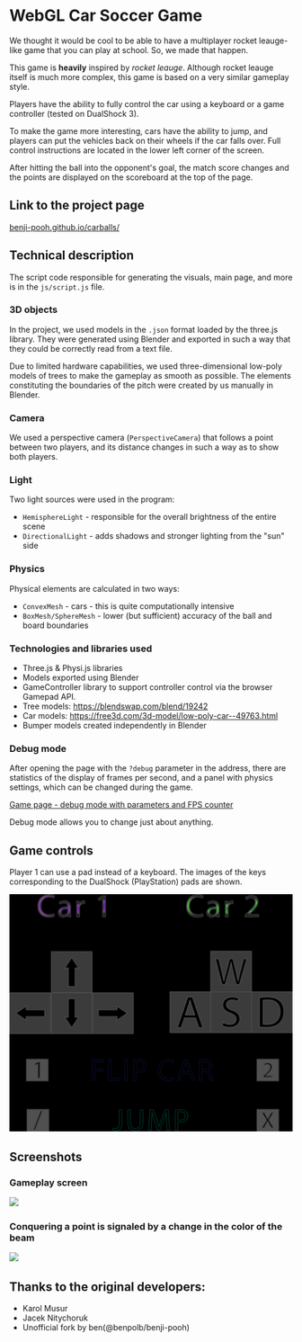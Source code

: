 # WebGL Car Soccer Game

We thought it would be cool to be able to have a multiplayer rocket leauge-like game that you can play at school. So, we made that happen. 

This game is **heavily** inspired by *rocket leauge*. Although rocket leauge itself is much more complex, this game is based on a very similar gameplay style.

Players have the ability to fully control the car using a keyboard or a game controller (tested on DualShock 3).

To make the game more interesting, cars have the ability to jump, and players can put the vehicles back on their wheels if the car falls over. Full control instructions are located in the lower left corner of the screen.

After hitting the ball into the opponent's goal, the match score changes and the points are displayed on the scoreboard at the top of the page.

## Link to the project page

[benji-pooh.github.io/carballs/](benji-pooh.github.io/carballs/)
## Technical description

The script code responsible for generating the visuals, main page, and more is in the `js/script.js` file.

### 3D objects

In the project, we used models in the `.json` format loaded by the three.js library. They were generated using Blender and exported in such a way that they could be correctly read from a text file.

Due to limited hardware capabilities, we used three-dimensional low-poly models of trees to make the gameplay as smooth as possible. The elements constituting the boundaries of the pitch were created by us manually in Blender. 

### Camera

We used a perspective camera (`PerspectiveCamera`) that follows a point between two players, and its distance changes in such a way as to show both players.

### Light

Two light sources were used in the program:

- `HemisphereLight` - responsible for the overall brightness of the entire scene
- `DirectionalLight` - adds shadows and stronger lighting from the "sun" side

### Physics

Physical elements are calculated in two ways:
- `ConvexMesh` - cars - this is quite computationally intensive
- `BoxMesh/SphereMesh` - lower (but sufficient) accuracy of the ball and board boundaries

### Technologies and libraries used

- Three.js & Physi.js libraries
- Models exported using Blender
- GameController library to support controller control via the browser Gamepad API.
- Tree models: https://blendswap.com/blend/19242
- Car models: https://free3d.com/3d-model/low-poly-car--49763.html
- Bumper models created independently in Blender

### Debug mode

After opening the page with the `?debug` parameter in the address, there are statistics of the display of frames per second, and a panel with physics settings, which can be changed during the game.

[Game page - debug mode with parameters and FPS counter](https://benji-pooh.github.io/carballs/?debug)

Debug mode allows you to change just about anything.

## Game controls

Player 1 can use a pad instead of a keyboard. The images of the keys corresponding to the DualShock (PlayStation) pads are shown.

![](docs/controls.png)

## Screenshots

### Gameplay screen
![](docs/img1.png)

### Conquering a point is signaled by a change in the color of the beam

![](docs/img2.png)

## Thanks to the original developers:

- Karol Musur
- Jacek Nitychoruk
- Unofficial fork by ben(@benpolb/benji-pooh)

